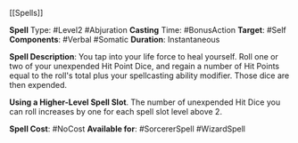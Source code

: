 [[Spells]] 

**Spell** Type: #Level2 #Abjuration 
**Casting** Time: #BonusAction
**Target**: #Self 
**Components**: #Verbal #Somatic 
**Duration**: Instantaneous

**Spell Description**: 
	You tap into your life force to heal yourself. Roll one or two of your unexpended Hit Point Dice, and regain a number of Hit Points equal to the roll's total plus your spellcasting ability modifier. Those dice are then expended.

**Using a Higher-Level Spell Slot**. The number of unexpended Hit Dice you can roll increases by one for each spell slot level above 2.

**Spell Cost**: #NoCost 
**Available for**: #SorcererSpell #WizardSpell 